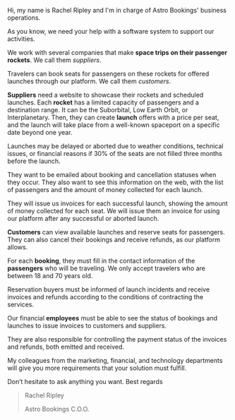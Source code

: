 Hi, my name is Rachel Ripley and I'm in charge of Astro Bookings' business operations.

As you know, we need your help with a software system to support our activities.

We work with several companies that make **space trips on their passenger rockets**. We call them _suppliers_.

Travelers can book seats for passengers on these rockets for offered launches through our platform. We call them _customers_.

**Suppliers** need a website to showcase their rockets and scheduled launches. Each **rocket** has a limited capacity of passengers and a destination range. It can be the Suborbital, Low Earth Orbit, or Interplanetary. Then, they can create **launch** offers with a price per seat, and the launch will take place from a well-known spaceport on a specific date beyond one year.

Launches may be delayed or aborted due to weather conditions, technical issues, or financial reasons if 30% of the seats are not filled three months before the launch.

They want to be emailed about booking and cancellation statuses when they occur. They also want to see this information on the web, with the list of passengers and the amount of money collected for each launch.

They will issue us invoices for each successful launch, showing the amount of money collected for each seat. We will issue them an invoice for using our platform after any successful or aborted launch.

**Customers** can view available launches and reserve seats for passengers. They can also cancel their bookings and receive refunds, as our platform allows.

For each **booking**, they must fill in the contact information of the **passengers** who will be traveling. We only accept travelers who are between 18 and 70 years old.

Reservation buyers must be informed of launch incidents and receive invoices and refunds according to the conditions of contracting the services.

Our financial **employees** must be able to see the status of bookings and launches to issue invoices to customers and suppliers.

They are also responsible for controlling the payment status of the invoices and refunds, both emitted and received.

My colleagues from the marketing, financial, and technology departments will give you more requirements that your solution must fulfill.

Don’t hesitate to ask anything you want. Best regards

> Rachel Ripley
>
> Astro Bookings C.O.O.
